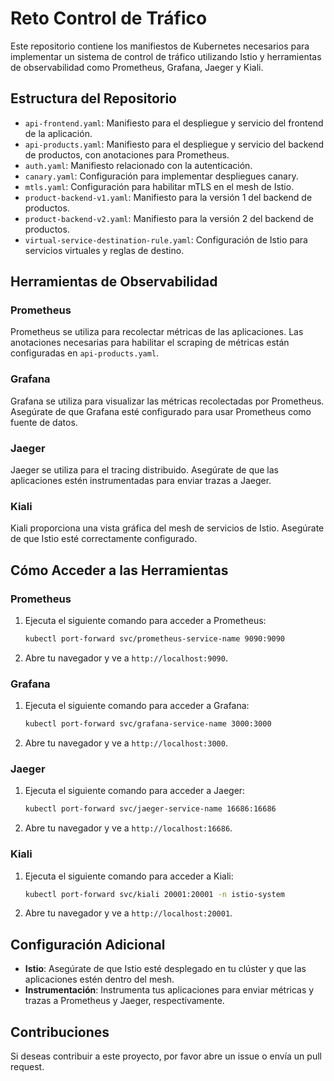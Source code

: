 # Reto Control de Tráfico

Este repositorio contiene los manifiestos de Kubernetes necesarios para implementar un sistema de control de tráfico utilizando Istio y herramientas de observabilidad como Prometheus, Grafana, Jaeger y Kiali.

## Estructura del Repositorio

- `api-frontend.yaml`: Manifiesto para el despliegue y servicio del frontend de la aplicación.
- `api-products.yaml`: Manifiesto para el despliegue y servicio del backend de productos, con anotaciones para Prometheus.
- `auth.yaml`: Manifiesto relacionado con la autenticación.
- `canary.yaml`: Configuración para implementar despliegues canary.
- `mtls.yaml`: Configuración para habilitar mTLS en el mesh de Istio.
- `product-backend-v1.yaml`: Manifiesto para la versión 1 del backend de productos.
- `product-backend-v2.yaml`: Manifiesto para la versión 2 del backend de productos.
- `virtual-service-destination-rule.yaml`: Configuración de Istio para servicios virtuales y reglas de destino.

## Herramientas de Observabilidad

### Prometheus
Prometheus se utiliza para recolectar métricas de las aplicaciones. Las anotaciones necesarias para habilitar el scraping de métricas están configuradas en `api-products.yaml`.

### Grafana
Grafana se utiliza para visualizar las métricas recolectadas por Prometheus. Asegúrate de que Grafana esté configurado para usar Prometheus como fuente de datos.

### Jaeger
Jaeger se utiliza para el tracing distribuido. Asegúrate de que las aplicaciones estén instrumentadas para enviar trazas a Jaeger.

### Kiali
Kiali proporciona una vista gráfica del mesh de servicios de Istio. Asegúrate de que Istio esté correctamente configurado.

## Cómo Acceder a las Herramientas

### Prometheus
1. Ejecuta el siguiente comando para acceder a Prometheus:
   ```bash
   kubectl port-forward svc/prometheus-service-name 9090:9090
   ```
2. Abre tu navegador y ve a `http://localhost:9090`.

### Grafana
1. Ejecuta el siguiente comando para acceder a Grafana:
   ```bash
   kubectl port-forward svc/grafana-service-name 3000:3000
   ```
2. Abre tu navegador y ve a `http://localhost:3000`.

### Jaeger
1. Ejecuta el siguiente comando para acceder a Jaeger:
   ```bash
   kubectl port-forward svc/jaeger-service-name 16686:16686
   ```
2. Abre tu navegador y ve a `http://localhost:16686`.

### Kiali
1. Ejecuta el siguiente comando para acceder a Kiali:
   ```bash
   kubectl port-forward svc/kiali 20001:20001 -n istio-system
   ```
2. Abre tu navegador y ve a `http://localhost:20001`.

## Configuración Adicional

- **Istio**: Asegúrate de que Istio esté desplegado en tu clúster y que las aplicaciones estén dentro del mesh.
- **Instrumentación**: Instrumenta tus aplicaciones para enviar métricas y trazas a Prometheus y Jaeger, respectivamente.

## Contribuciones

Si deseas contribuir a este proyecto, por favor abre un issue o envía un pull request.

